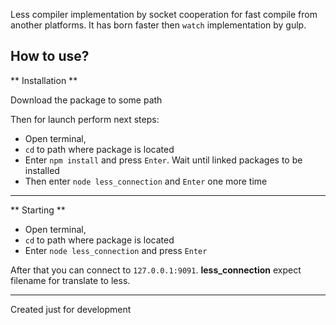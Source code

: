 Less compiler implementation by socket cooperation for fast compile from another platforms. It has born faster then `watch` implementation by gulp. 

## How to use?

** Installation **

Download the package to some path

Then for launch perform next steps:

* Open terminal, 
* `cd` to path where package is located
* Enter `npm install` and press `Enter`. Wait until linked packages to be installed 
* Then enter `node less_connection` and `Enter` one more time

---


** Starting **

* Open terminal, 
* `cd` to path where package is located
* Enter `node less_connection` and press `Enter`


After that you can connect to `127.0.0.1:9091`. **less_connection** expect filename for translate to less.


***

Created just for development